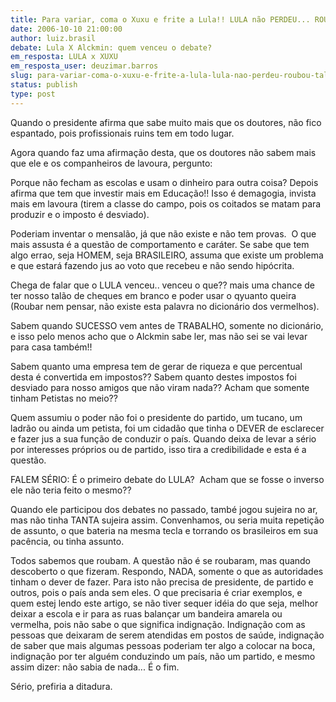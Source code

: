 ```yaml
---
title: Para variar, coma o Xuxu e frite a Lula!! LULA não PERDEU... ROUBOU talvez...
date: 2006-10-10 21:00:00
author: luiz.brasil
debate: Lula X Alckmin: quem venceu o debate?
em_resposta: LULA x XUXU
em_resposta_user: deuzimar.barros
slug: para-variar-coma-o-xuxu-e-frite-a-lula-lula-nao-perdeu-roubou-talvez
status: publish 
type: post
---
```


Quando o presidente afirma que sabe muito mais que os doutores, não fico espantado, pois profissionais ruins tem em todo lugar.


Agora quando faz uma afirmação desta, que os doutores não sabem mais que ele e os companheiros de lavoura, pergunto:


Porque não fecham as escolas e usam o dinheiro para outra coisa? Depois afirma que tem que investir mais em Educação!! Isso é demagogia, invista mais em lavoura (tirem a classe do campo, pois os coitados se matam para produzir e o imposto é desviado).


Poderiam inventar o mensalão, já que não existe e não tem provas.  O que mais assusta é a questão de comportamento e caráter. Se sabe que tem algo errao, seja HOMEM, seja BRASILEIRO, assuma que existe um problema e que estará fazendo jus ao voto que recebeu e não sendo hipócrita.


Chega de falar que o LULA venceu.. venceu o que?? mais uma chance de ter nosso talão de cheques em branco e poder usar o qyuanto queira (Roubar nem pensar, não existe esta palavra no dicionário dos vermelhos).


Sabem quando SUCESSO vem antes de TRABALHO, somente no dicionário, e isso pelo menos acho que o Alckmin sabe ler, mas não sei se vai levar para casa também!!


Sabem quanto uma empresa tem de gerar de riqueza e que percentual desta é convertida em impostos?? Sabem quanto destes impostos foi desviado para nosso amigos que não viram nada?? Acham que somente tinham Petistas no meio??


Quem assumiu o poder não foi o presidente do partido, um tucano, um ladrão ou ainda um petista, foi um cidadão que tinha o DEVER de esclarecer e fazer jus a sua função de conduzir o país. Quando deixa de levar a sério por interesses próprios ou de partido, isso tira a credibilidade e esta é a questão.


FALEM SÉRIO: É o primeiro debate do LULA?  Acham que se fosse o inverso ele não teria feito o mesmo?? 


Quando ele participou dos debates no passado, també jogou sujeira no ar, mas não tinha TANTA sujeira assim. Convenhamos, ou seria muita repetição de assunto, o que bateria na mesma tecla e torrando os brasileiros em sua pacência, ou tinha assunto.


Todos sabemos que roubam. A questão não é se roubaram, mas quando descoberto o que fizeram. Respondo, NADA, somente o que as autoridades tinham o dever de fazer. Para isto não precisa de presidente, de partido e outros, pois o país anda sem eles. O que precisaria é criar exemplos, e quem estej lendo este artigo, se não tiver sequer idéia do que seja, melhor deixar a escola e ir para as ruas balançar um bandeira amarela ou vermelha, pois não sabe o que significa indignação. Indignação com as pessoas que deixaram de serem atendidas em postos de saúde, indignação de saber que mais algumas pessoas poderiam ter algo a colocar na boca, indignação por ter alguém conduzindo um país, não um partido, e mesmo assim dizer: não sabia de nada... É o fim.


Sério, prefiria a ditadura.


